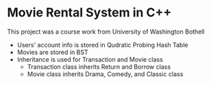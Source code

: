# Movie Rental System in C++

This project was a course work from University of Washington Bothell

* Users' account info is stored in Qudratic Probing Hash Table
* Movies are stored in BST
* Inheritance is used for Transaction and Movie class 
  - Transaction class inherits Return and Borrow class
  - Movie class inherits Drama, Comedy, and Classic class



